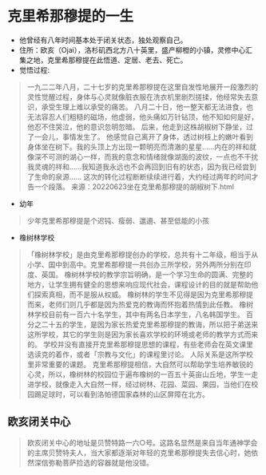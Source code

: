 # 克里希那穆提的一生
- 他曾经有八年时间基本处于闭关状态，独处观察自己。
- 住所：欧亥（Ojai），洛杉矶西北方八十英里，盛产柳橙的小镇，灵修中心汇集之地，克里希那穆提在此悟道、定居、老去、死亡。
- 觉悟过程: 
>一九二二年八月，二十七岁的克里希那穆提在这里自发性地展开一段激烈的灵性觉醒过程，身体与心灵就像脏衣服在洗衣机里剧烈搓揉，他经常失去意识，承受生理上难以承受的痛苦。
>八月二十日，他一整天都无法进食，也无法容忍人们粗糙的磁场，他虚弱，他头痛如万针钻顶，他不知如何是好，他忍不住哭泣，他的意识忽明忽暗。
>后来，他走到这株胡椒树下静坐，过了一会儿，事情发生了。
>他感觉自己离开了身体，透过树枝上的嫩叶看到身体坐在树下。我的头顶上方出现一颗明亮而清澈的星星……内在的祥和就像深不可测的湖心一样，而我的意念和情绪就像湖面的波纹，一点也不干扰我灵魂的祥和……我知道我永远也不会再回到旧有的状态，因为我已经尝到了生命的泉源……
>这次的转化过程断断续续进行着，大约经过两年的时间才告一个段落。
>	来源：20220623坐在克里希那穆提的胡椒树下.html


- 幼年
>少年克里希那穆提是个迟钝、瘦弱、邋遢、甚至低能的小孩

- 橡树林学校
>「橡树林学校」是由克里希那穆提创办的学校，总共有十二年级，相当于从小学、国中到高中。克里希那穆提一共创办三所学校，另外两所分别在印度、英国。
>橡树林学校的教学宗旨明确，是一个学习生命的圆满、完整的地方，让学生拥有健全的思想来响应现代社会，课程设计的目的就是帮助他们探索真相，而不是服从权威。
>橡树林的学生不见得是因为克里希那穆提而来，老师们则几乎都是因为热爱克的教诲而怀抱着热情到此任教。
>橡树林学校目前有一百六十名学生，其中有两名日本学生，八名韩国学生。
  百分之二十五的学生，是因为家长热爱克里希那穆提的教诲，所以把子弟送来这所学校，其它的学生则是因为家长喜欢学校的环境或老师的教学方式而来的。
  学校并没有直接开克里希那穆提思想的课程，有些老师会在英文课里选读克的着作，或者「宗教与文化」的课程里讨论。
  人际关系是这所学校里非常重要的课题。
  克里希那穆提相信，大自然可以帮助学生培养敏锐的心灵，所以，橡树林的校园位于遍布橡树的一百五十英亩山丘地，学生一走进学校，就像走入大自然一样，经过树林、花园、菜园、果园，当他们在校园踢足球时，可以看到洛帕德国家森林的山区屏障在北方。


## 欧亥闭关中心
> 欧亥闭关中心的地址是贝赞特路一六○号。这路名显然是来自当年通神学会的主席贝赞特夫人，当大家都逐渐对年轻的克里希那穆提失去信心时，她依然深信弥勒菩萨捡选的容器就是他没错。

